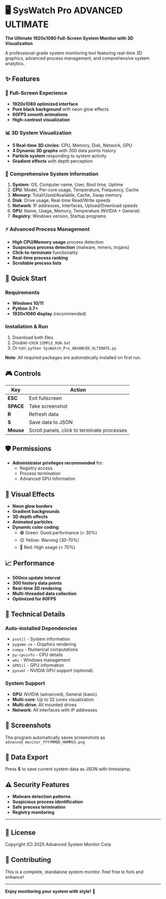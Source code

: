 # 🖥️ SysWatch Pro ADVANCED ULTIMATE

**The Ultimate 1920x1080 Full-Screen System Monitor with 3D Visualization**

A professional-grade system monitoring tool featuring real-time 3D graphics, advanced process management, and comprehensive system analytics.

## ✨ Features

### 🎯 **Full-Screen Experience**
- **1920x1080 optimized interface**
- **Pure black background** with neon glow effects
- **60FPS smooth animations**
- **High-contrast visualization**

### 📊 **3D System Visualization**
- **5 Real-time 3D circles**: CPU, Memory, Disk, Network, GPU
- **4 Dynamic 3D graphs** with 300 data points history
- **Particle system** responding to system activity
- **Gradient effects** with depth perception

### 🔬 **Comprehensive System Information**
1. **System**: OS, Computer name, User, Boot time, Uptime
2. **CPU**: Model, Per-core usage, Temperature, Frequency, Cache
3. **Memory**: Total/Used/Available, Cache, Swap memory
4. **Disk**: Drive usage, Real-time Read/Write speeds
5. **Network**: IP addresses, Interfaces, Upload/Download speeds
6. **GPU**: Name, Usage, Memory, Temperature (NVIDIA + General)
7. **Registry**: Windows version, Startup programs

### ⚡ **Advanced Process Management**
- **High CPU/Memory usage** process detection
- **Suspicious process detection** (malware, miners, trojans)
- **Click-to-terminate** functionality
- **Real-time process ranking**
- **Scrollable process lists**

## 🚀 Quick Start

### Requirements
- **Windows 10/11**
- **Python 3.7+**
- **1920x1080 display** (recommended)

### Installation & Run
1. Download both files
2. Double-click `SIMPLE_RUN.bat`
3. Or run: `python SysWatch_Pro_ADVANCED_ULTIMATE.py`

**Note**: All required packages are automatically installed on first run.

## 🎮 Controls

| Key | Action |
|-----|--------|
| **ESC** | Exit fullscreen |
| **SPACE** | Take screenshot |
| **R** | Refresh data |
| **S** | Save data to JSON |
| **Mouse** | Scroll panels, click to terminate processes |

## 🛡️ Permissions

- **Administrator privileges recommended** for:
  - Registry access
  - Process termination
  - Advanced GPU information

## 🎨 Visual Effects

- **Neon glow borders**
- **Gradient backgrounds**
- **3D depth effects**
- **Animated particles**
- **Dynamic color coding**:
  - 🟢 Green: Good performance (< 30%)
  - 🟡 Yellow: Warning (30-70%)
  - 🔴 Red: High usage (> 70%)

## 📈 Performance

- **500ms update interval**
- **300 history data points**
- **Real-time 3D rendering**
- **Multi-threaded data collection**
- **Optimized for 60FPS**

## 🔧 Technical Details

### Auto-installed Dependencies
- `psutil` - System information
- `pygame-ce` - Graphics rendering
- `numpy` - Numerical computations
- `py-cpuinfo` - CPU details
- `wmi` - Windows management
- `GPUtil` - GPU information
- `pynvml` - NVIDIA GPU support (optional)

### System Support
- **GPU**: NVIDIA (advanced), General (basic)
- **Multi-core**: Up to 32 cores visualization
- **Multi-drive**: All mounted drives
- **Network**: All interfaces with IP addresses

## 📸 Screenshots

The program automatically saves screenshots as `advanced_monitor_YYYYMMDD_HHMMSS.png`

## 💾 Data Export

Press **S** to save current system data as JSON with timestamp.

## ⚠️ Security Features

- **Malware detection patterns**
- **Suspicious process identification**
- **Safe process termination**
- **Registry monitoring**

---

## 📄 License

Copyright (C) 2025 Advanced System Monitor Corp

## 🤝 Contributing

This is a complete, standalone system monitor. Feel free to fork and enhance!

---

**Enjoy monitoring your system with style!** 🚀